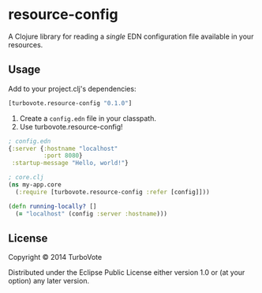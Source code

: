 # resource-config

A Clojure library for reading a *single* EDN configuration file
available in your resources.

## Usage

Add to your project.clj's dependencies:

```clojure
[turbovote.resource-config "0.1.0"]
```

1. Create a `config.edn` file in your classpath.
2. Use turbovote.resource-config!

```clojure
; config.edn
{:server {:hostname "localhost"
          :port 8080}
 :startup-message "Hello, world!"}
```

```clojure
; core.clj
(ns my-app.core
  (:require [turbovote.resource-config :refer [config]]))

(defn running-locally? []
  (= "localhost" (config :server :hostname)))
```

## License

Copyright © 2014 TurboVote

Distributed under the Eclipse Public License either version 1.0 or (at
your option) any later version.
